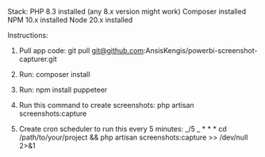 Stack:
PHP 8.3 installed (any 8.x version might work)
Composer installed
NPM 10.x installed
Node 20.x installed

Instructions:

1. Pull app code:
   git pull git@github.com:AnsisKengis/powerbi-screenshot-capturer.git

2. Run:
   composer install

3. Run:
   npm install puppeteer

4. Run this command to create screenshots:
   php artisan screenshots:capture

5. Create cron scheduler to run this every 5 minutes:
   _/5 _ \* \* \* cd /path/to/your/project && php artisan screenshots:capture >> /dev/null 2>&1
